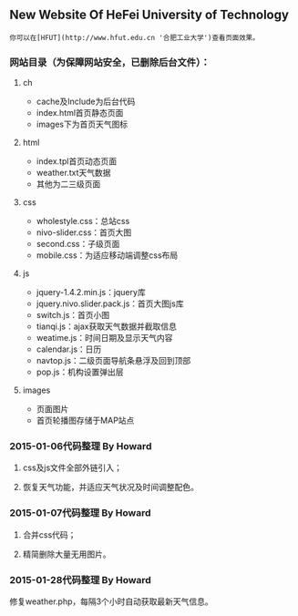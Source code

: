 ﻿## New Website Of HeFei University of Technology
	你可以在[HFUT](http://www.hfut.edu.cn '合肥工业大学')查看页面效果。
### 网站目录（为保障网站安全，已删除后台文件）：

1. ch
   * cache及Include为后台代码
   + index.html首页静态页面
   + images下为首页天气图标

2. html
   + index.tpl首页动态页面
   + weather.txt天气数据
   + 其他为二三级页面

3. css
   + wholestyle.css：总站css
   + nivo-slider.css：首页大图
   + second.css：子级页面
   + mobile.css：为适应移动端调整css布局

4. js
   + jquery-1.4.2.min.js：jquery库
   + jquery.nivo.slider.pack.js：首页大图js库
   + switch.js：首页小图
   + tianqi.js：ajax获取天气数据并截取信息
   + weatime.js：时间日期及显示天气内容
   + calendar.js：日历
   + navtop.js：二级页面导航条悬浮及回到顶部
   + pop.js：机构设置弹出层

5. images
   + 页面图片
   + 首页轮播图存储于MAP站点

### 2015-01-06代码整理 By Howard

1. css及js文件全部外链引入；

2. 恢复天气功能，并适应天气状况及时间调整配色。

### 2015-01-07代码整理 By Howard

1. 合并css代码；

2. 精简删除大量无用图片。

### 2015-01-28代码整理 By Howard

修复weather.php，每隔3个小时自动获取最新天气信息。
